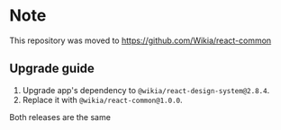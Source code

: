 # Note

This repository was moved to https://github.com/Wikia/react-common

## Upgrade guide

1. Upgrade app's dependency to `@wikia/react-design-system@2.8.4`.
2. Replace it with `@wikia/react-common@1.0.0`.

Both releases are the same

